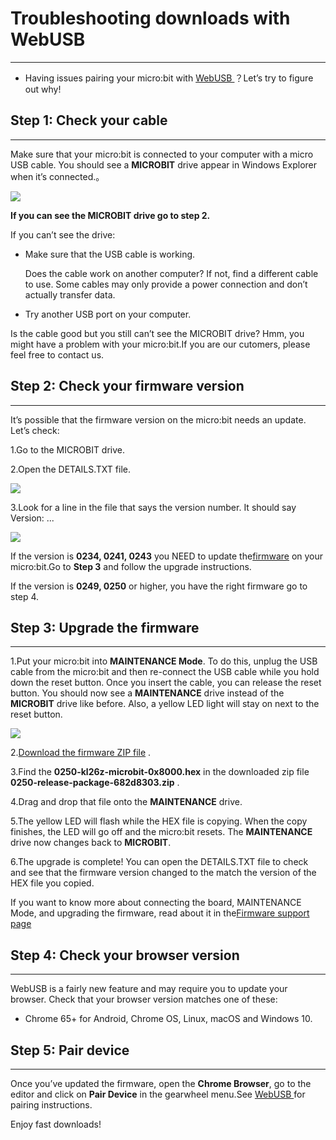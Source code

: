 
# Troubleshooting downloads with WebUSB
---
- Having issues pairing your micro:bit with [ WebUSB ](https://makecode.microbit.org/device/usb/webusb)？Let’s try to figure out why!

## Step 1: Check your cable
---

Make sure that your micro:bit is connected to your computer with a micro USB cable. You should see a **MICROBIT** drive appear in Windows Explorer when it’s connected.。

![](https://i.imgur.com/Squ6KpH.png)

**If you can see the MICROBIT drive go to step 2.**

If you can’t see the drive:

- Make sure that the USB cable is working.

    Does the cable work on another computer? If not, find a different cable to use. Some cables may only provide a power connection and don’t actually transfer data.

- Try another USB port on your computer.

Is the cable good but you still can’t see the MICROBIT drive? Hmm, you might have a problem with your micro:bit.If you are our cutomers, please feel free to contact us.

## Step 2: Check your firmware version
---

It’s possible that the firmware version on the micro:bit needs an update. Let’s check:

1.Go to the MICROBIT drive.

2.Open the DETAILS.TXT file.


![](https://i.imgur.com/GB7LQBv.jpg)

3.Look for a line in the file that says the version number. It should say Version: ... 

![](https://i.imgur.com/CU5Ajdd.jpg)

If the version is **0234, 0241, 0243** you NEED to update the[firmware](https://makecode.microbit.org/device/firmware) on your micro:bit.Go to **Step 3** and follow the upgrade instructions.

If the version is **0249, 0250** or higher, you have the right firmware go to step 4.

## Step 3: Upgrade the firmware
---

1.Put your micro:bit into **MAINTENANCE Mode**. To do this, unplug the USB cable from the micro:bit and then re-connect the USB cable while you hold down the reset button. Once you insert the cable, you can release the reset button. You should now see a **MAINTENANCE** drive instead of the **MICROBIT** drive like before. Also, a yellow LED light will stay on next to the reset button.

![](https://i.imgur.com/02zBjkk.gif)

2.[Download the firmware ZIP file](https://github.com/ARMmbed/DAPLink/releases/download/v0250/0250_release_package_682d8303.zip) .

3.Find the **0250-kl26z-microbit-0x8000.hex** in the downloaded zip file **0250-release-package-682d8303.zip** .

4.Drag and drop that file onto the **MAINTENANCE** drive.

5.The yellow LED will flash while the HEX file is copying. When the copy finishes, the LED will go off and the micro:bit resets. The **MAINTENANCE** drive now changes back to **MICROBIT**.

6.The upgrade is complete! You can open the DETAILS.TXT file to check and see that the firmware version changed to the match the version of the HEX file you copied.

If you want to know more about connecting the board, MAINTENANCE Mode, and upgrading the firmware, read about it in the[Firmware support page](https://support.microbit.org/support/solutions/articles/19000019131-how-to-upgrade-the-firmware-on-the-micro-bit) 

## Step 4: Check your browser version
---

WebUSB is a fairly new feature and may require you to update your browser. Check that your browser version matches one of these:

- Chrome 65+ for Android, Chrome OS, Linux, macOS and Windows 10.

## Step 5: Pair device
---

Once you’ve updated the firmware, open the **Chrome Browser**, go to the editor and click on **Pair Device** in the gearwheel menu.See [ WebUSB ](https://makecode.microbit.org/device/usb/webusb) for pairing instructions.

Enjoy fast downloads!
